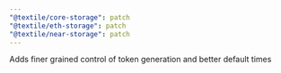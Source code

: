 ```yaml
---
"@textile/core-storage": patch
"@textile/eth-storage": patch
"@textile/near-storage": patch
---
```


Adds finer grained control of token generation and better default times
